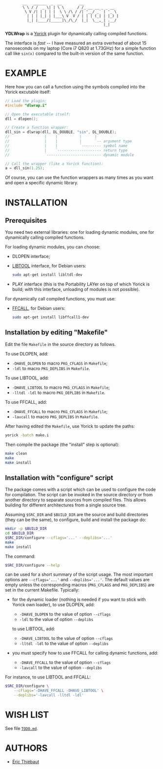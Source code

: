             __   ______  _  __        __
            \ \ / /  _ \| | \ \      / /_ __ __ _ _ __
             \ V /| | | | |  \ \ /\ / /| '__/ _` | '_ \
              | | | |_| | |___\ V  V / | | | (_| | |_) |
              |_| |____/|_____|\_/\_/  |_|  \__,_| .__/
                                                 |_|

**YDLWrap** is a [Yorick](http://yorick.github.com/) plugin for dynamically
calling compiled functions.

The interface is *fast* -- I have measured an extra overhead of about 15
nanoseconds on my laptop (Core i7 Q820 at 1.73GHz) for a simple function
call like `sin(x)` compared to the built-in version of the same function.


EXAMPLE
=======

Here how you can call a function using the symbols compiled into the Yorick
excutable itself:
```C
// Load the plugin:
#include "dlwrap.i"

// Open the executable itself:
dll = dlopen();

// Create a function wrapper:
dll_sin = dlwrap(dll, DL_DOUBLE, "sin", DL_DOUBLE);
//                |    |          |      |
//                |    |          |      `-- argument type
//                |    |          `--------- symbol name
//                |    `-------------------- return type
//                `------------------------- dynamic module

// Call the wrapper (like a Yorick function):
a = dll_sin(1.25);
```
Of course, you can use the function wrappers as many times as you want and
open a specific dynamic library.


INSTALLATION
============

Prerequisites
-------------

You need two external libraries: one for loading dynamic modules, one for
dynamically calling compiled functions.

For loading dynamic modules, you can choose:
- DLOPEN interface;
- [LIBTOOL](http://www.gnu.org/software/libtool/) interface, for Debian
  users:

  ```sh
  sudo apt-get install libltdl-dev
  ```

- PLAY interface (this is the Portability LAYer on top of which Yorick is
  build; with this interface, unloading of modules is not possible).

For dynamically call compiled functions, you must use:
- [FFCALL](http://www.haible.de/bruno/packages-ffcall.html), for Debian
  users:

  ```sh
  sudo apt-get install libffcall1-dev
  ```


Installation by editing "Makefile"
----------------------------------

Edit the file `Makefile` in the source directory as follows.

To use DLOPEN, add:
- `-DHAVE_DLOPEN`     to macro `PKG_CFLAGS` in `Makefile`;
- `-ldl`              to macro `PKG_DEPLIBS` in `Makefile`.

To use LIBTOOL, add:
- `-DHAVE_LIBTOOL`    to macro `PKG_CFLAGS` in `Makefile`;
- `-lltdl -ldl`       to macro `PKG_DEPLIBS` in `Makefile`.

To use FFCALL, add:
- `-DHAVE_FFCALL`     to macro `PKG_CFLAGS` in `Makefile`;
- `-lavcall`          to macro `PKG_DEPLIBS` in `Makefile`.

After having edited the `Makefile`, use Yorick to update the paths:

```sh
yorick -batch make.i
```

Then compile the package (the "install" step is optional):

```sh
make clean
make
make install
```

Installation with "configure" script
------------------------------------

The package comes with a script which can be used to configure the code for
compilation.  The script can be invoked in the source directory or from
another directory to separate sources from compiled files. This allows
building for different architectures from a single source tree.

Assuming `$SRC_DIR` and `$BUILD_DIR` are the source and build directories
(they can be the same), to configure, build and install the package do:

```sh
mkdir -p $BUILD_DIR
cd $BUILD_DIR
$SRC_DIR/configure --cflags='...' --deplibs='...'
make
make install
```

The command:

```sh
$SRC_DIR/configure --help
```

can be used for a short summary of the script usage.  The most important
options are `--cflags='...'` and `--deplibs='...'`.  The default values are
empty unless the corresponding macros (`PKG_CFLAGS` and `PKG_DEPLIBS`) are
set in the current Makefile.  Typically:

- for the dynamic loader (nothing is needed if you want to stick with
  Yorick own loader), to use DLOPEN, add:

  - `-DHAVE_DLOPEN`     to the value of option `--cflags`
  - `-ldl`              to the value of option `--deplibs`

  to use LIBTOOL, add:

  - `-DHAVE_LIBTOOL`    to the value of option `--cflags`
  - `-lltdl -ldl`       to the value of option `--deplibs`

- you must specify how to use FFCALL for calling dynamic functions, add:

  - `-DHAVE_FFCALL`     to the value of option `--cflags`
  - `-lavcall`          to the value of option `--deplibs`

For instance, to use LIBTOOL and FFCALL:

```sh
$SRC_DIR/configure \
    --cflags='-DHAVE_FFCALL -DHAVE_LIBTOOL' \
    --deplibs='-lavcall -lltdl -ldl'
```

WISH LIST
=========
See file [`TODO.md`](./TODO.md).

AUTHORS
=======
- [Éric Thiébaut](https://github.com/emmt)
